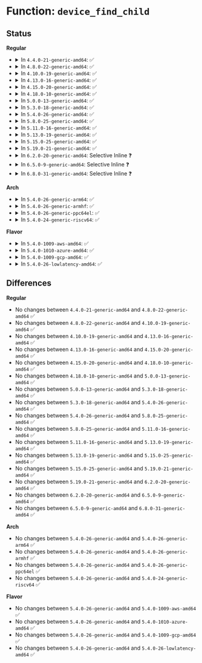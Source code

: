 # Function: <code>device_find_child</code>

## Status
<b>Regular</b>
<ul>
<li>
<details>
<summary>In <code>4.4.0-21-generic-amd64</code>: ✅</summary>

```c
struct device * device_find_child(struct device * parent, void * data, int (*)(struct device *, void *) match)
```

```json
{
  "name": "device_find_child",
  "collision_type": "Unique Global",
  "inline_type": "No",
  "funcs": [
    {
      "addr": 18446744071584377424,
      "name": "device_find_child",
      "external": true,
      "loc": "drivers/base/core.c:1452",
      "file": "drivers/base/core.c",
      "inline": "seen, unknown",
      "caller_inline": [],
      "caller_func": [
        "drivers/pwm/sysfs.c:unexport_store",
        "drivers/tty/serial/serial_core.c:uart_resume_port",
        "drivers/tty/serial/serial_core.c:uart_suspend_port",
        "drivers/nvdimm/bus.c:nvdimm_ioctl",
        "drivers/nvdimm/claim.c:nd_namespace_store"
      ]
    }
  ],
  "symbols": [
    {
      "addr": 18446744071584377424,
      "name": "device_find_child",
      "section": ".text",
      "bind": "STB_GLOBAL",
      "size": 161
    }
  ]
}
```
</details>
</li>
<li>
<details>
<summary>In <code>4.8.0-22-generic-amd64</code>: ✅</summary>

```c
struct device * device_find_child(struct device * parent, void * data, int (*)(struct device *, void *) match)
```

```json
{
  "name": "device_find_child",
  "collision_type": "Unique Global",
  "inline_type": "No",
  "funcs": [
    {
      "addr": 18446744071584712400,
      "name": "device_find_child",
      "external": true,
      "loc": "drivers/base/core.c:1452",
      "file": "drivers/base/core.c",
      "inline": "seen, unknown",
      "caller_inline": [],
      "caller_func": [
        "drivers/pwm/sysfs.c:unexport_store",
        "drivers/tty/serial/serial_core.c:uart_resume_port",
        "drivers/tty/serial/serial_core.c:uart_suspend_port",
        "drivers/nvdimm/bus.c:nvdimm_ioctl",
        "drivers/nvdimm/claim.c:nd_namespace_store"
      ]
    }
  ],
  "symbols": [
    {
      "addr": 18446744071584712400,
      "name": "device_find_child",
      "section": ".text",
      "bind": "STB_GLOBAL",
      "size": 161
    }
  ]
}
```
</details>
</li>
<li>
<details>
<summary>In <code>4.10.0-19-generic-amd64</code>: ✅</summary>

```c
struct device * device_find_child(struct device * parent, void * data, int (*)(struct device *, void *) match)
```

```json
{
  "name": "device_find_child",
  "collision_type": "Unique Global",
  "inline_type": "No",
  "funcs": [
    {
      "addr": 18446744071584899952,
      "name": "device_find_child",
      "external": true,
      "loc": "drivers/base/core.c:2043",
      "file": "drivers/base/core.c",
      "inline": "seen, unknown",
      "caller_inline": [],
      "caller_func": [
        "drivers/pwm/sysfs.c:pwm_unexport_child",
        "drivers/tty/serial/serial_core.c:uart_resume_port",
        "drivers/tty/serial/serial_core.c:uart_suspend_port",
        "drivers/nvdimm/bus.c:nvdimm_ioctl",
        "drivers/nvdimm/claim.c:nd_namespace_store",
        "drivers/firmware/efi/dev-path-parser.c:efi_get_device_by_path"
      ]
    }
  ],
  "symbols": [
    {
      "addr": 18446744071584899952,
      "name": "device_find_child",
      "section": ".text",
      "bind": "STB_GLOBAL",
      "size": 161
    }
  ]
}
```
</details>
</li>
<li>
<details>
<summary>In <code>4.13.0-16-generic-amd64</code>: ✅</summary>

```c
struct device * device_find_child(struct device * parent, void * data, int (*)(struct device *, void *) match)
```

```json
{
  "name": "device_find_child",
  "collision_type": "Unique Global",
  "inline_type": "No",
  "funcs": [
    {
      "addr": 18446744071584985376,
      "name": "device_find_child",
      "external": true,
      "loc": "drivers/base/core.c:2041",
      "file": "drivers/base/core.c",
      "inline": "seen, unknown",
      "caller_inline": [],
      "caller_func": [
        "drivers/pwm/sysfs.c:pwm_unexport_child",
        "drivers/tty/serial/serial_core.c:uart_resume_port",
        "drivers/tty/serial/serial_core.c:uart_suspend_port",
        "drivers/nvdimm/bus.c:nvdimm_ioctl",
        "drivers/nvdimm/claim.c:nd_namespace_store",
        "drivers/spi/spi.c:spi_slave_store",
        "drivers/spi/spi.c:spi_slave_show",
        "drivers/firmware/efi/dev-path-parser.c:efi_get_device_by_path"
      ]
    }
  ],
  "symbols": [
    {
      "addr": 18446744071584985376,
      "name": "device_find_child",
      "section": ".text",
      "bind": "STB_GLOBAL",
      "size": 161
    }
  ]
}
```
</details>
</li>
<li>
<details>
<summary>In <code>4.15.0-20-generic-amd64</code>: ✅</summary>

```c
struct device * device_find_child(struct device * parent, void * data, int (*)(struct device *, void *) match)
```

```json
{
  "name": "device_find_child",
  "collision_type": "Unique Global",
  "inline_type": "No",
  "funcs": [
    {
      "addr": 18446744071585407200,
      "name": "device_find_child",
      "external": true,
      "loc": "drivers/base/core.c:2176",
      "file": "drivers/base/core.c",
      "inline": "seen, unknown",
      "caller_inline": [],
      "caller_func": [
        "drivers/pwm/sysfs.c:pwm_unexport_child",
        "drivers/tty/serial/serial_core.c:uart_resume_port",
        "drivers/tty/serial/serial_core.c:uart_suspend_port",
        "drivers/nvdimm/bus.c:nvdimm_ioctl",
        "drivers/nvdimm/claim.c:nd_namespace_store",
        "drivers/spi/spi.c:spi_slave_store",
        "drivers/spi/spi.c:spi_slave_show",
        "drivers/firmware/efi/dev-path-parser.c:efi_get_device_by_path"
      ]
    }
  ],
  "symbols": [
    {
      "addr": 18446744071585407200,
      "name": "device_find_child",
      "section": ".text",
      "bind": "STB_GLOBAL",
      "size": 163
    }
  ]
}
```
</details>
</li>
<li>
<details>
<summary>In <code>4.18.0-10-generic-amd64</code>: ✅</summary>

```c
struct device * device_find_child(struct device * parent, void * data, int (*)(struct device *, void *) match)
```

```json
{
  "name": "device_find_child",
  "collision_type": "Unique Global",
  "inline_type": "No",
  "funcs": [
    {
      "addr": 18446744071585649520,
      "name": "device_find_child",
      "external": true,
      "loc": "drivers/base/core.c:2223",
      "file": "drivers/base/core.c",
      "inline": "seen, unknown",
      "caller_inline": [],
      "caller_func": [
        "drivers/pwm/sysfs.c:pwm_unexport_child",
        "drivers/tty/serial/serial_core.c:uart_resume_port",
        "drivers/tty/serial/serial_core.c:uart_suspend_port",
        "drivers/nvdimm/bus.c:nvdimm_ioctl",
        "drivers/nvdimm/claim.c:nd_namespace_store",
        "drivers/spi/spi.c:spi_slave_store",
        "drivers/spi/spi.c:spi_slave_show",
        "drivers/firmware/efi/dev-path-parser.c:efi_get_device_by_path"
      ]
    }
  ],
  "symbols": [
    {
      "addr": 18446744071585649520,
      "name": "device_find_child",
      "section": ".text",
      "bind": "STB_GLOBAL",
      "size": 161
    }
  ]
}
```
</details>
</li>
<li>
<details>
<summary>In <code>5.0.0-13-generic-amd64</code>: ✅</summary>

```c
struct device * device_find_child(struct device * parent, void * data, int (*)(struct device *, void *) match)
```

```json
{
  "name": "device_find_child",
  "collision_type": "Unique Global",
  "inline_type": "No",
  "funcs": [
    {
      "addr": 18446744071585778944,
      "name": "device_find_child",
      "external": true,
      "loc": "drivers/base/core.c:2298",
      "file": "drivers/base/core.c",
      "inline": "seen, unknown",
      "caller_inline": [],
      "caller_func": [
        "drivers/pwm/sysfs.c:pwm_unexport_child",
        "drivers/tty/serial/serial_core.c:uart_resume_port",
        "drivers/tty/serial/serial_core.c:uart_suspend_port",
        "drivers/nvdimm/bus.c:nvdimm_ioctl",
        "drivers/nvdimm/claim.c:nd_namespace_store",
        "drivers/spi/spi.c:spi_slave_store",
        "drivers/spi/spi.c:spi_slave_show",
        "drivers/firmware/efi/dev-path-parser.c:efi_get_device_by_path"
      ]
    }
  ],
  "symbols": [
    {
      "addr": 18446744071585778944,
      "name": "device_find_child",
      "section": ".text",
      "bind": "STB_GLOBAL",
      "size": 160
    }
  ]
}
```
</details>
</li>
<li>
<details>
<summary>In <code>5.3.0-18-generic-amd64</code>: ✅</summary>

```c
struct device * device_find_child(struct device * parent, void * data, int (*)(struct device *, void *) match)
```

```json
{
  "name": "device_find_child",
  "collision_type": "Unique Global",
  "inline_type": "No",
  "funcs": [
    {
      "addr": 18446744071586011888,
      "name": "device_find_child",
      "external": true,
      "loc": "drivers/base/core.c:2524",
      "file": "drivers/base/core.c",
      "inline": "seen, unknown",
      "caller_inline": [],
      "caller_func": [
        "drivers/pwm/sysfs.c:pwm_class_get_state",
        "drivers/pwm/sysfs.c:pwm_unexport_child",
        "drivers/tty/serial/serial_core.c:uart_resume_port",
        "drivers/tty/serial/serial_core.c:uart_suspend_port",
        "drivers/nvdimm/claim.c:nd_namespace_store",
        "drivers/spi/spi.c:spi_slave_store",
        "drivers/spi/spi.c:spi_slave_show",
        "drivers/firmware/efi/dev-path-parser.c:efi_get_device_by_path"
      ]
    }
  ],
  "symbols": [
    {
      "addr": 18446744071586011888,
      "name": "device_find_child",
      "section": ".text",
      "bind": "STB_GLOBAL",
      "size": 162
    }
  ]
}
```
</details>
</li>
<li>
<details>
<summary>In <code>5.4.0-26-generic-amd64</code>: ✅</summary>

```c
struct device * device_find_child(struct device * parent, void * data, int (*)(struct device *, void *) match)
```

```json
{
  "name": "device_find_child",
  "collision_type": "Unique Global",
  "inline_type": "No",
  "funcs": [
    {
      "addr": 18446744071586158816,
      "name": "device_find_child",
      "external": true,
      "loc": "drivers/base/core.c:2561",
      "file": "drivers/base/core.c",
      "inline": "seen, unknown",
      "caller_inline": [],
      "caller_func": [
        "drivers/pwm/sysfs.c:pwm_class_get_state",
        "drivers/pwm/sysfs.c:pwm_unexport_child",
        "drivers/tty/serial/serial_core.c:uart_resume_port",
        "drivers/tty/serial/serial_core.c:uart_suspend_port",
        "drivers/nvdimm/claim.c:nd_namespace_store",
        "drivers/spi/spi.c:slave_store",
        "drivers/spi/spi.c:slave_show",
        "drivers/firmware/efi/dev-path-parser.c:efi_get_device_by_path"
      ]
    }
  ],
  "symbols": [
    {
      "addr": 18446744071586158816,
      "name": "device_find_child",
      "section": ".text",
      "bind": "STB_GLOBAL",
      "size": 162
    }
  ]
}
```
</details>
</li>
<li>
<details>
<summary>In <code>5.8.0-25-generic-amd64</code>: ✅</summary>

```c
struct device * device_find_child(struct device * parent, void * data, int (*)(struct device *, void *) match)
```

```json
{
  "name": "device_find_child",
  "collision_type": "Unique Global",
  "inline_type": "No",
  "funcs": [
    {
      "addr": 18446744071586916544,
      "name": "device_find_child",
      "external": true,
      "loc": "drivers/base/core.c:3062",
      "file": "drivers/base/core.c",
      "inline": "seen, unknown",
      "caller_inline": [],
      "caller_func": [
        "drivers/pwm/sysfs.c:pwm_class_suspend",
        "drivers/pwm/sysfs.c:pwm_class_resume_npwm",
        "drivers/pwm/sysfs.c:pwm_unexport_child",
        "drivers/tty/serial/serial_core.c:uart_resume_port",
        "drivers/tty/serial/serial_core.c:uart_suspend_port",
        "drivers/nvdimm/bus.c:nd_ioctl",
        "drivers/nvdimm/claim.c:nd_namespace_store",
        "drivers/spi/spi.c:slave_store",
        "drivers/spi/spi.c:slave_show",
        "drivers/firmware/efi/dev-path-parser.c:efi_get_device_by_path"
      ]
    }
  ],
  "symbols": [
    {
      "addr": 18446744071586916544,
      "name": "device_find_child",
      "section": ".text",
      "bind": "STB_GLOBAL",
      "size": 162
    }
  ]
}
```
</details>
</li>
<li>
<details>
<summary>In <code>5.11.0-16-generic-amd64</code>: ✅</summary>

```c
struct device * device_find_child(struct device * parent, void * data, int (*)(struct device *, void *) match)
```

```json
{
  "name": "device_find_child",
  "collision_type": "Unique Global",
  "inline_type": "No",
  "funcs": [
    {
      "addr": 18446744071587001120,
      "name": "device_find_child",
      "external": true,
      "loc": "drivers/base/core.c:3474",
      "file": "drivers/base/core.c",
      "inline": "seen, unknown",
      "caller_inline": [],
      "caller_func": [
        "drivers/pwm/sysfs.c:pwm_class_suspend",
        "drivers/pwm/sysfs.c:pwm_class_resume_npwm",
        "drivers/pwm/sysfs.c:pwm_unexport_child",
        "drivers/tty/serial/serial_core.c:uart_resume_port",
        "drivers/tty/serial/serial_core.c:uart_suspend_port",
        "drivers/nvdimm/bus.c:nd_ioctl",
        "drivers/nvdimm/claim.c:nd_namespace_store",
        "drivers/spi/spi.c:slave_store",
        "drivers/spi/spi.c:slave_show",
        "drivers/firmware/efi/dev-path-parser.c:efi_get_device_by_path"
      ]
    }
  ],
  "symbols": [
    {
      "addr": 18446744071587001120,
      "name": "device_find_child",
      "section": ".text",
      "bind": "STB_GLOBAL",
      "size": 162
    }
  ]
}
```
</details>
</li>
<li>
<details>
<summary>In <code>5.13.0-19-generic-amd64</code>: ✅</summary>

```c
struct device * device_find_child(struct device * parent, void * data, int (*)(struct device *, void *) match)
```

```json
{
  "name": "device_find_child",
  "collision_type": "Unique Global",
  "inline_type": "No",
  "funcs": [
    {
      "addr": 18446744071586883472,
      "name": "device_find_child",
      "external": true,
      "loc": "drivers/base/core.c:3701",
      "file": "drivers/base/core.c",
      "inline": "seen, unknown",
      "caller_inline": [],
      "caller_func": [
        "drivers/pwm/sysfs.c:pwm_class_suspend",
        "drivers/pwm/sysfs.c:pwm_class_resume_npwm",
        "drivers/pwm/sysfs.c:pwm_unexport_child",
        "drivers/tty/serial/serial_core.c:uart_resume_port",
        "drivers/tty/serial/serial_core.c:uart_suspend_port",
        "drivers/nvdimm/bus.c:nd_ioctl",
        "drivers/nvdimm/claim.c:nd_namespace_store",
        "drivers/spi/spi.c:slave_store",
        "drivers/spi/spi.c:slave_show",
        "drivers/firmware/efi/dev-path-parser.c:efi_get_device_by_path"
      ]
    }
  ],
  "symbols": [
    {
      "addr": 18446744071586883472,
      "name": "device_find_child",
      "section": ".text",
      "bind": "STB_GLOBAL",
      "size": 162
    }
  ]
}
```
</details>
</li>
<li>
<details>
<summary>In <code>5.15.0-25-generic-amd64</code>: ✅</summary>

```c
struct device * device_find_child(struct device * parent, void * data, int (*)(struct device *, void *) match)
```

```json
{
  "name": "device_find_child",
  "collision_type": "Unique Global",
  "inline_type": "No",
  "funcs": [
    {
      "addr": 18446744071587445072,
      "name": "device_find_child",
      "external": true,
      "loc": "drivers/base/core.c:3766",
      "file": "drivers/base/core.c",
      "inline": "seen, unknown",
      "caller_inline": [],
      "caller_func": [
        "drivers/pwm/sysfs.c:pwm_class_suspend",
        "drivers/pwm/sysfs.c:pwm_class_resume_npwm",
        "drivers/pwm/sysfs.c:pwm_unexport_child",
        "drivers/tty/serial/serial_core.c:uart_resume_port",
        "drivers/tty/serial/serial_core.c:uart_suspend_port",
        "drivers/nvdimm/bus.c:nd_ioctl",
        "drivers/nvdimm/claim.c:nd_namespace_store",
        "drivers/spi/spi.c:slave_store",
        "drivers/spi/spi.c:slave_show",
        "drivers/firmware/efi/dev-path-parser.c:efi_get_device_by_path"
      ]
    }
  ],
  "symbols": [
    {
      "addr": 18446744071587445072,
      "name": "device_find_child",
      "section": ".text",
      "bind": "STB_GLOBAL",
      "size": 162
    }
  ]
}
```
</details>
</li>
<li>
<details>
<summary>In <code>5.19.0-21-generic-amd64</code>: ✅</summary>

```c
struct device * device_find_child(struct device * parent, void * data, int (*)(struct device *, void *) match)
```

```json
{
  "name": "device_find_child",
  "collision_type": "Unique Global",
  "inline_type": "No",
  "funcs": [
    {
      "addr": 18446744071588761840,
      "name": "device_find_child",
      "external": true,
      "loc": "drivers/base/core.c:3800",
      "file": "drivers/base/core.c",
      "inline": "seen, unknown",
      "caller_inline": [],
      "caller_func": [
        "drivers/pwm/sysfs.c:pwm_class_suspend",
        "drivers/pwm/sysfs.c:pwm_class_resume_npwm",
        "drivers/pwm/sysfs.c:pwm_unexport_child",
        "drivers/tty/serial/serial_core.c:uart_resume_port",
        "drivers/tty/serial/serial_core.c:uart_suspend_port",
        "drivers/nvdimm/bus.c:nd_ioctl",
        "drivers/nvdimm/claim.c:nd_namespace_store",
        "drivers/spi/spi.c:slave_store",
        "drivers/spi/spi.c:slave_show",
        "drivers/firmware/efi/dev-path-parser.c:efi_get_device_by_path"
      ]
    }
  ],
  "symbols": [
    {
      "addr": 18446744071588761840,
      "name": "device_find_child",
      "section": ".text",
      "bind": "STB_GLOBAL",
      "size": 188
    }
  ]
}
```
</details>
</li>
<li>
<details>
<summary>In <code>6.2.0-20-generic-amd64</code>: Selective Inline ❓</summary>

```c
struct device * device_find_child(struct device * parent, void * data, int (*)(struct device *, void *) match)
```

```json
{
  "name": "device_find_child",
  "collision_type": "Unique Global",
  "inline_type": "Selective",
  "funcs": [
    {
      "addr": 18446744071590259389,
      "name": "device_find_child",
      "external": true,
      "loc": "drivers/base/core.c:3999",
      "file": "drivers/base/core.c",
      "inline": "not declared, inlined",
      "caller_inline": [
        "drivers/base/core.c:device_find_any_child"
      ],
      "caller_func": [
        "drivers/pwm/sysfs.c:pwm_class_get_state",
        "drivers/pwm/sysfs.c:pwm_unexport_child",
        "drivers/tty/serial/serial_core.c:uart_resume_port",
        "drivers/tty/serial/serial_core.c:uart_suspend_port",
        "drivers/nvdimm/bus.c:nd_ioctl",
        "drivers/nvdimm/claim.c:nd_namespace_store",
        "drivers/firmware/efi/dev-path-parser.c:efi_get_device_by_path"
      ]
    }
  ],
  "symbols": [
    {
      "addr": 18446744071590250688,
      "name": "device_find_child",
      "section": ".text",
      "bind": "STB_GLOBAL",
      "size": 188
    }
  ]
}
```
</details>
</li>
<li>
<details>
<summary>In <code>6.5.0-9-generic-amd64</code>: Selective Inline ❓</summary>

```c
struct device * device_find_child(struct device * parent, void * data, int (*)(struct device *, void *) match)
```

```json
{
  "name": "device_find_child",
  "collision_type": "Unique Global",
  "inline_type": "Selective",
  "funcs": [
    {
      "addr": 18446744071590578653,
      "name": "device_find_child",
      "external": true,
      "loc": "drivers/base/core.c:4008",
      "file": "drivers/base/core.c",
      "inline": "not declared, inlined",
      "caller_inline": [
        "drivers/base/core.c:device_find_any_child"
      ],
      "caller_func": [
        "drivers/pwm/sysfs.c:pwm_class_get_state",
        "drivers/pwm/sysfs.c:pwm_unexport_child",
        "drivers/tty/serial/serial_core.c:uart_resume_port",
        "drivers/tty/serial/serial_core.c:uart_suspend_port",
        "drivers/nvdimm/bus.c:nd_ioctl",
        "drivers/nvdimm/claim.c:nd_namespace_store",
        "drivers/firmware/efi/dev-path-parser.c:efi_get_device_by_path"
      ]
    }
  ],
  "symbols": [
    {
      "addr": 18446744071590570720,
      "name": "device_find_child",
      "section": ".text",
      "bind": "STB_GLOBAL",
      "size": 188
    }
  ]
}
```
</details>
</li>
<li>
<details>
<summary>In <code>6.8.0-31-generic-amd64</code>: Selective Inline ❓</summary>

```c
struct device * device_find_child(struct device * parent, void * data, int (*)(struct device *, void *) match)
```

```json
{
  "name": "device_find_child",
  "collision_type": "Unique Global",
  "inline_type": "Selective",
  "funcs": [
    {
      "addr": 18446744071590936541,
      "name": "device_find_child",
      "external": true,
      "loc": "drivers/base/core.c:4021",
      "file": "drivers/base/core.c",
      "inline": "not declared, inlined",
      "caller_inline": [
        "drivers/base/core.c:device_find_any_child"
      ],
      "caller_func": [
        "drivers/pwm/sysfs.c:pwm_class_get_state",
        "drivers/pwm/sysfs.c:pwm_unexport_child",
        "drivers/tty/serial/serial_core.c:uart_resume_port",
        "drivers/tty/serial/serial_core.c:uart_suspend_port",
        "drivers/nvdimm/bus.c:nd_ioctl",
        "drivers/nvdimm/claim.c:nd_namespace_store",
        "drivers/firmware/efi/dev-path-parser.c:efi_get_device_by_path"
      ]
    }
  ],
  "symbols": [
    {
      "addr": 18446744071590929120,
      "name": "device_find_child",
      "section": ".text",
      "bind": "STB_GLOBAL",
      "size": 188
    }
  ]
}
```
</details>
</li>
</ul>
<b>Arch</b>
<ul>
<li>
<details>
<summary>In <code>5.4.0-26-generic-arm64</code>: ✅</summary>

```c
struct device * device_find_child(struct device * parent, void * data, int (*)(struct device *, void *) match)
```

```json
{
  "name": "device_find_child",
  "collision_type": "Unique Global",
  "inline_type": "No",
  "funcs": [
    {
      "addr": 18446603336498953512,
      "name": "device_find_child",
      "external": true,
      "loc": "drivers/base/core.c:2561",
      "file": "drivers/base/core.c",
      "inline": "seen, unknown",
      "caller_inline": [],
      "caller_func": [
        "drivers/bus/fsl-mc/dprc-driver.c:dprc_scan_objects",
        "drivers/pwm/sysfs.c:pwm_class_get_state",
        "drivers/pwm/sysfs.c:pwm_unexport_child",
        "drivers/tty/serial/serial_core.c:uart_resume_port",
        "drivers/tty/serial/serial_core.c:uart_suspend_port",
        "drivers/nvdimm/claim.c:nd_namespace_store",
        "drivers/spi/spi.c:slave_store",
        "drivers/spi/spi.c:slave_show"
      ]
    }
  ],
  "symbols": [
    {
      "addr": 18446603336498953512,
      "name": "device_find_child",
      "section": ".text",
      "bind": "STB_GLOBAL",
      "size": 188
    }
  ]
}
```
</details>
</li>
<li>
<details>
<summary>In <code>5.4.0-26-generic-armhf</code>: ✅</summary>

```c
struct device * device_find_child(struct device * parent, void * data, int (*)(struct device *, void *) match)
```

```json
{
  "name": "device_find_child",
  "collision_type": "Unique Global",
  "inline_type": "No",
  "funcs": [
    {
      "addr": 3231524952,
      "name": "device_find_child",
      "external": true,
      "loc": "drivers/base/core.c:2561",
      "file": "drivers/base/core.c",
      "inline": "seen, unknown",
      "caller_inline": [],
      "caller_func": [
        "drivers/pwm/sysfs.c:pwm_class_get_state",
        "drivers/pwm/sysfs.c:pwm_unexport_child",
        "drivers/tty/serial/serial_core.c:uart_resume_port",
        "drivers/tty/serial/serial_core.c:uart_suspend_port",
        "drivers/spi/spi.c:slave_store",
        "drivers/spi/spi.c:slave_show"
      ]
    }
  ],
  "symbols": [
    {
      "addr": 3231524952,
      "name": "device_find_child",
      "section": ".text",
      "bind": "STB_GLOBAL",
      "size": 188
    }
  ]
}
```
</details>
</li>
<li>
<details>
<summary>In <code>5.4.0-26-generic-ppc64el</code>: ✅</summary>

```c
struct device * device_find_child(struct device * parent, void * data, int (*)(struct device *, void *) match)
```

```json
{
  "name": "device_find_child",
  "collision_type": "Unique Global",
  "inline_type": "No",
  "funcs": [
    {
      "addr": 13835058055292096032,
      "name": "device_find_child",
      "external": true,
      "loc": "drivers/base/core.c:2561",
      "file": "drivers/base/core.c",
      "inline": "seen, unknown",
      "caller_inline": [],
      "caller_func": [
        "drivers/pwm/sysfs.c:pwm_class_get_state",
        "drivers/pwm/sysfs.c:pwm_unexport_child",
        "drivers/tty/serial/serial_core.c:uart_resume_port",
        "drivers/tty/serial/serial_core.c:uart_suspend_port",
        "drivers/nvdimm/bus.c:nd_ioctl",
        "drivers/nvdimm/claim.c:nd_namespace_store",
        "drivers/spi/spi.c:slave_store",
        "drivers/spi/spi.c:slave_show"
      ]
    }
  ],
  "symbols": [
    {
      "addr": 13835058055292096032,
      "name": "device_find_child",
      "section": ".text",
      "bind": "STB_GLOBAL",
      "size": 288
    }
  ]
}
```
</details>
</li>
<li>
<details>
<summary>In <code>5.4.0-24-generic-riscv64</code>: ✅</summary>

```c
struct device * device_find_child(struct device * parent, void * data, int (*)(struct device *, void *) match)
```

```json
{
  "name": "device_find_child",
  "collision_type": "Unique Global",
  "inline_type": "No",
  "funcs": [
    {
      "addr": 18446743936276336220,
      "name": "device_find_child",
      "external": true,
      "loc": "drivers/base/core.c:2561",
      "file": "drivers/base/core.c",
      "inline": "seen, unknown",
      "caller_inline": [],
      "caller_func": [
        "drivers/pwm/sysfs.c:pwm_unexport_child",
        "drivers/tty/serial/serial_core.c:uart_resume_port",
        "drivers/tty/serial/serial_core.c:uart_suspend_port",
        "drivers/nvdimm/bus.c:nd_ioctl",
        "drivers/nvdimm/claim.c:nd_namespace_store",
        "drivers/spi/spi.c:slave_store",
        "drivers/spi/spi.c:slave_show"
      ]
    }
  ],
  "symbols": [
    {
      "addr": 18446743936276336220,
      "name": "device_find_child",
      "section": ".text",
      "bind": "STB_GLOBAL",
      "size": 132
    }
  ]
}
```
</details>
</li>
</ul>
<b>Flavor</b>
<ul>
<li>
<details>
<summary>In <code>5.4.0-1009-aws-amd64</code>: ✅</summary>

```c
struct device * device_find_child(struct device * parent, void * data, int (*)(struct device *, void *) match)
```

```json
{
  "name": "device_find_child",
  "collision_type": "Unique Global",
  "inline_type": "No",
  "funcs": [
    {
      "addr": 18446744071585919184,
      "name": "device_find_child",
      "external": true,
      "loc": "drivers/base/core.c:2561",
      "file": "drivers/base/core.c",
      "inline": "seen, unknown",
      "caller_inline": [],
      "caller_func": [
        "drivers/pwm/sysfs.c:pwm_class_get_state",
        "drivers/pwm/sysfs.c:pwm_unexport_child",
        "drivers/tty/serial/serial_core.c:uart_resume_port",
        "drivers/tty/serial/serial_core.c:uart_suspend_port",
        "drivers/nvdimm/claim.c:nd_namespace_store",
        "drivers/spi/spi.c:slave_store",
        "drivers/spi/spi.c:slave_show",
        "drivers/firmware/efi/dev-path-parser.c:efi_get_device_by_path"
      ]
    }
  ],
  "symbols": [
    {
      "addr": 18446744071585919184,
      "name": "device_find_child",
      "section": ".text",
      "bind": "STB_GLOBAL",
      "size": 162
    }
  ]
}
```
</details>
</li>
<li>
<details>
<summary>In <code>5.4.0-1010-azure-amd64</code>: ✅</summary>

```c
struct device * device_find_child(struct device * parent, void * data, int (*)(struct device *, void *) match)
```

```json
{
  "name": "device_find_child",
  "collision_type": "Unique Global",
  "inline_type": "No",
  "funcs": [
    {
      "addr": 18446744071585768320,
      "name": "device_find_child",
      "external": true,
      "loc": "drivers/base/core.c:2561",
      "file": "drivers/base/core.c",
      "inline": "seen, unknown",
      "caller_inline": [],
      "caller_func": [
        "drivers/tty/serial/serial_core.c:uart_resume_port",
        "drivers/tty/serial/serial_core.c:uart_suspend_port",
        "drivers/nvdimm/claim.c:nd_namespace_store",
        "drivers/spi/spi.c:slave_store",
        "drivers/spi/spi.c:slave_show",
        "drivers/firmware/efi/dev-path-parser.c:efi_get_device_by_path"
      ]
    }
  ],
  "symbols": [
    {
      "addr": 18446744071585768320,
      "name": "device_find_child",
      "section": ".text",
      "bind": "STB_GLOBAL",
      "size": 162
    }
  ]
}
```
</details>
</li>
<li>
<details>
<summary>In <code>5.4.0-1009-gcp-amd64</code>: ✅</summary>

```c
struct device * device_find_child(struct device * parent, void * data, int (*)(struct device *, void *) match)
```

```json
{
  "name": "device_find_child",
  "collision_type": "Unique Global",
  "inline_type": "No",
  "funcs": [
    {
      "addr": 18446744071586108832,
      "name": "device_find_child",
      "external": true,
      "loc": "drivers/base/core.c:2561",
      "file": "drivers/base/core.c",
      "inline": "seen, unknown",
      "caller_inline": [],
      "caller_func": [
        "drivers/pwm/sysfs.c:pwm_class_get_state",
        "drivers/pwm/sysfs.c:pwm_unexport_child",
        "drivers/tty/serial/serial_core.c:uart_resume_port",
        "drivers/tty/serial/serial_core.c:uart_suspend_port",
        "drivers/nvdimm/claim.c:nd_namespace_store",
        "drivers/spi/spi.c:slave_store",
        "drivers/spi/spi.c:slave_show",
        "drivers/firmware/efi/dev-path-parser.c:efi_get_device_by_path"
      ]
    }
  ],
  "symbols": [
    {
      "addr": 18446744071586108832,
      "name": "device_find_child",
      "section": ".text",
      "bind": "STB_GLOBAL",
      "size": 162
    }
  ]
}
```
</details>
</li>
<li>
<details>
<summary>In <code>5.4.0-26-lowlatency-amd64</code>: ✅</summary>

```c
struct device * device_find_child(struct device * parent, void * data, int (*)(struct device *, void *) match)
```

```json
{
  "name": "device_find_child",
  "collision_type": "Unique Global",
  "inline_type": "No",
  "funcs": [
    {
      "addr": 18446744071586217440,
      "name": "device_find_child",
      "external": true,
      "loc": "drivers/base/core.c:2561",
      "file": "drivers/base/core.c",
      "inline": "seen, unknown",
      "caller_inline": [],
      "caller_func": [
        "drivers/pwm/sysfs.c:pwm_class_get_state",
        "drivers/pwm/sysfs.c:pwm_unexport_child",
        "drivers/tty/serial/serial_core.c:uart_resume_port",
        "drivers/tty/serial/serial_core.c:uart_suspend_port",
        "drivers/nvdimm/claim.c:nd_namespace_store",
        "drivers/spi/spi.c:slave_store",
        "drivers/spi/spi.c:slave_show",
        "drivers/firmware/efi/dev-path-parser.c:efi_get_device_by_path"
      ]
    }
  ],
  "symbols": [
    {
      "addr": 18446744071586217440,
      "name": "device_find_child",
      "section": ".text",
      "bind": "STB_GLOBAL",
      "size": 162
    }
  ]
}
```
</details>
</li>
</ul>

## Differences
<b>Regular</b>
<ul>
<li>
No changes between <code>4.4.0-21-generic-amd64</code> and <code>4.8.0-22-generic-amd64</code> ✅
</li>
<li>
No changes between <code>4.8.0-22-generic-amd64</code> and <code>4.10.0-19-generic-amd64</code> ✅
</li>
<li>
No changes between <code>4.10.0-19-generic-amd64</code> and <code>4.13.0-16-generic-amd64</code> ✅
</li>
<li>
No changes between <code>4.13.0-16-generic-amd64</code> and <code>4.15.0-20-generic-amd64</code> ✅
</li>
<li>
No changes between <code>4.15.0-20-generic-amd64</code> and <code>4.18.0-10-generic-amd64</code> ✅
</li>
<li>
No changes between <code>4.18.0-10-generic-amd64</code> and <code>5.0.0-13-generic-amd64</code> ✅
</li>
<li>
No changes between <code>5.0.0-13-generic-amd64</code> and <code>5.3.0-18-generic-amd64</code> ✅
</li>
<li>
No changes between <code>5.3.0-18-generic-amd64</code> and <code>5.4.0-26-generic-amd64</code> ✅
</li>
<li>
No changes between <code>5.4.0-26-generic-amd64</code> and <code>5.8.0-25-generic-amd64</code> ✅
</li>
<li>
No changes between <code>5.8.0-25-generic-amd64</code> and <code>5.11.0-16-generic-amd64</code> ✅
</li>
<li>
No changes between <code>5.11.0-16-generic-amd64</code> and <code>5.13.0-19-generic-amd64</code> ✅
</li>
<li>
No changes between <code>5.13.0-19-generic-amd64</code> and <code>5.15.0-25-generic-amd64</code> ✅
</li>
<li>
No changes between <code>5.15.0-25-generic-amd64</code> and <code>5.19.0-21-generic-amd64</code> ✅
</li>
<li>
No changes between <code>5.19.0-21-generic-amd64</code> and <code>6.2.0-20-generic-amd64</code> ✅
</li>
<li>
No changes between <code>6.2.0-20-generic-amd64</code> and <code>6.5.0-9-generic-amd64</code> ✅
</li>
<li>
No changes between <code>6.5.0-9-generic-amd64</code> and <code>6.8.0-31-generic-amd64</code> ✅
</li>
</ul>
<b>Arch</b>
<ul>
<li>
No changes between <code>5.4.0-26-generic-amd64</code> and <code>5.4.0-26-generic-arm64</code> ✅
</li>
<li>
No changes between <code>5.4.0-26-generic-amd64</code> and <code>5.4.0-26-generic-armhf</code> ✅
</li>
<li>
No changes between <code>5.4.0-26-generic-amd64</code> and <code>5.4.0-26-generic-ppc64el</code> ✅
</li>
<li>
No changes between <code>5.4.0-26-generic-amd64</code> and <code>5.4.0-24-generic-riscv64</code> ✅
</li>
</ul>
<b>Flavor</b>
<ul>
<li>
No changes between <code>5.4.0-26-generic-amd64</code> and <code>5.4.0-1009-aws-amd64</code> ✅
</li>
<li>
No changes between <code>5.4.0-26-generic-amd64</code> and <code>5.4.0-1010-azure-amd64</code> ✅
</li>
<li>
No changes between <code>5.4.0-26-generic-amd64</code> and <code>5.4.0-1009-gcp-amd64</code> ✅
</li>
<li>
No changes between <code>5.4.0-26-generic-amd64</code> and <code>5.4.0-26-lowlatency-amd64</code> ✅
</li>
</ul>
